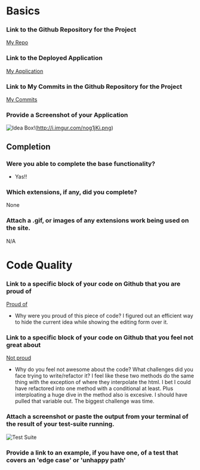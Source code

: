 # Basics

### Link to the Github Repository for the Project
[My Repo](https://github.com/edgarduran/ideabox-2.0)

### Link to the Deployed Application
[My Application](http://edgars-ideabox.herokuapp.com/)

### Link to My Commits in the Github Repository for the Project
[My Commits](https://github.com/edgarduran/ideabox-2.0/commits/master)

### Provide a Screenshot of your Application
![Idea Box](http://i.imgur.com/U0XYMMv.png)!(http://i.imgur.com/nog1jKi.png)

## Completion

### Were you able to complete the base functionality?
* Yas!!

### Which extensions, if any, did you complete?
None

### Attach a .gif, or images of any extensions work being used on the site.
N/A

# Code Quality

### Link to a specific block of your code on Github that you are proud of
[Proud of](https://github.com/edgarduran/ideabox-2.0/blob/master/app/assets/javascripts/ideaEdit.js#L37-L40)

* Why were you proud of this piece of code?
I figured out an efficient way to hide the current idea while showing the editing form over it.

### Link to a specific block of your code on Github that you feel not great about
[Not proud](https://github.com/edgarduran/ideabox-2.0/blob/master/app/assets/javascripts/ideas.js#L6-L48)
* Why do you feel not awesome about the code? What challenges did you face trying to write/refactor it?
I feel like these two methods do the same thing with the exception of where they interpolate the html. I bet I could have refactored into one method with a conditional at least. Plus interploating a huge dive in the method also is excesive. I should have pulled that variable out. The biggest challenge was time.

### Attach a screenshot or paste the output from your terminal of the result of your test-suite running.
![Test Suite](http://i.imgur.com/qAw6SUU.png)

### Provide a link to an example, if you have one, of a test that covers an 'edge case' or 'unhappy path'
